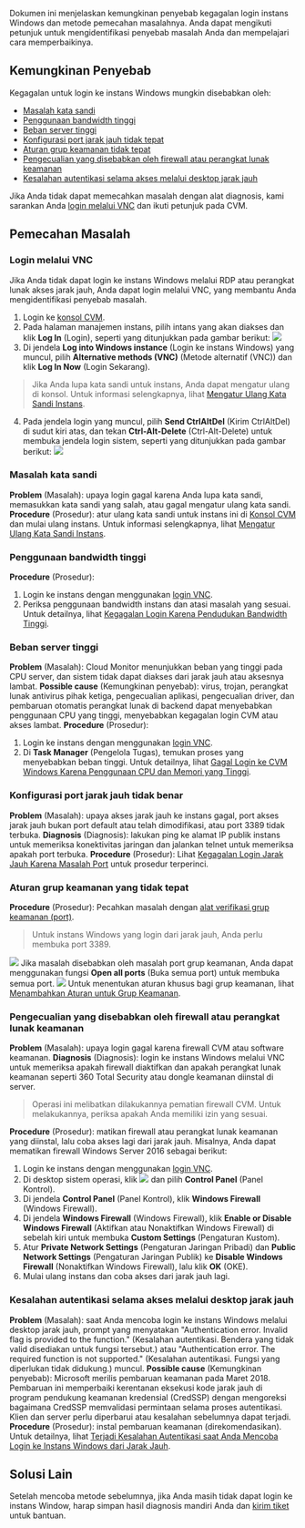 Dokumen ini menjelaskan kemungkinan penyebab kegagalan login instans Windows dan metode pemecahan masalahnya. Anda dapat mengikuti petunjuk untuk mengidentifikasi penyebab masalah Anda dan mempelajari cara memperbaikinya.

## Kemungkinan Penyebab
Kegagalan untuk login ke instans Windows mungkin disebabkan oleh:
- [Masalah kata sandi](#CryptographicProblem)
- [Penggunaan bandwidth tinggi](#BandwidthUtilization)
- [Beban server tinggi](#HighServerLoad)
- [Konfigurasi port jarak jauh tidak tepat](#RemotePortConfiguration)
- [Aturan grup keamanan tidak tepat](#SafetyGroupRule)
- [Pengecualian yang disebabkan oleh firewall atau perangkat lunak keamanan](#LoginSecuritySoftware)
- [Kesalahan autentikasi selama akses melalui desktop jarak jauh](#AuthenticationError)

Jika Anda tidak dapat memecahkan masalah dengan alat diagnosis, kami sarankan Anda [login melalui VNC](#VNC) dan ikuti petunjuk pada CVM.

<span id="TroubleshootingIdeas"></span>
## Pemecahan Masalah

<span id="VNC"></span>
### Login melalui VNC

Jika Anda tidak dapat login ke instans Windows melalui RDP atau perangkat lunak akses jarak jauh, Anda dapat login melalui VNC, yang membantu Anda mengidentifikasi penyebab masalah.
1. Login ke [konsol CVM](https://console.cloud.tencent.com/cvm/index).
2. Pada halaman manajemen instans, pilih intans yang akan diakses dan klik **Log In** (Login), seperti yang ditunjukkan pada gambar berikut:
![](https://main.qcloudimg.com/raw/d9ccf04da21f4ac86d624742c87d5628.png)
3. Di jendela **Log into Windows instance** (Login ke instans Windows) yang muncul, pilih **Alternative methods (VNC)** (Metode alternatif (VNC)) dan klik **Log In Now** (Login Sekarang).
> Jika Anda lupa kata sandi untuk instans, Anda dapat mengatur ulang di konsol. Untuk informasi selengkapnya, lihat [Mengatur Ulang Kata Sandi Instans](https://intl.cloud.tencent.com/document/product/213/16566).
>
4. Pada jendela login yang muncul, pilih **Send CtrlAltDel** (Kirim CtrlAltDel) di sudut kiri atas, dan tekan **Ctrl-Alt-Delete** (Ctrl-Alt-Delete) untuk membuka jendela login sistem, seperti yang ditunjukkan pada gambar berikut:
![](https://main.qcloudimg.com/raw/5064251ea86085326e86884a1c13ef6b.png)


<span id="CryptographicProblem"></span>
### Masalah kata sandi

**Problem** (Masalah): upaya login gagal karena Anda lupa kata sandi, memasukkan kata sandi yang salah, atau gagal mengatur ulang kata sandi.
**Procedure** (Prosedur): atur ulang kata sandi untuk instans ini di [Konsol CVM](https://console.cloud.tencent.com/cvm/index) dan mulai ulang instans. Untuk informasi selengkapnya, lihat [Mengatur Ulang Kata Sandi Instans](https://intl.cloud.tencent.com/document/product/213/16566).

<span id="BandwidthUtilization"></span>
### Penggunaan bandwidth tinggi

**Procedure** (Prosedur):
1. Login ke instans dengan menggunakan [login VNC](#VNC).
2. Periksa penggunaan bandwidth instans dan atasi masalah yang sesuai. Untuk detailnya, lihat [Kegagalan Login Karena Pendudukan Bandwidth Tinggi](https://intl.cloud.tencent.com/document/product/213/32542).

<span id="HighServerLoad"></span>
### Beban server tinggi

**Problem** (Masalah): Cloud Monitor menunjukkan beban yang tinggi pada CPU server, dan sistem tidak dapat diakses dari jarak jauh atau aksesnya lambat.
**Possible cause** (Kemungkinan penyebab): virus, trojan, perangkat lunak antivirus pihak ketiga, pengecualian aplikasi, pengecualian driver, dan pembaruan otomatis perangkat lunak di backend dapat menyebabkan penggunaan CPU yang tinggi, menyebabkan kegagalan login CVM atau akses lambat.
**Procedure** (Prosedur):
1. Login ke instans dengan menggunakan [login VNC](#VNC).
2. Di **Task Manager** (Pengelola Tugas), temukan proses yang menyebabkan beban tinggi. Untuk detailnya, lihat [Gagal Login ke CVM Windows Karena Penggunaan CPU dan Memori yang Tinggi](https://intl.cloud.tencent.com/document/product/213/32405).

<span id="RemotePortConfiguration"></span>
### Konfigurasi port jarak jauh tidak benar

**Problem** (Masalah): upaya akses jarak jauh ke instans gagal, port akses jarak jauh bukan port default atau telah dimodifikasi, atau port 3389 tidak terbuka.
**Diagnosis** (Diagnosis): lakukan ping ke alamat IP publik instans untuk memeriksa konektivitas jaringan dan jalankan telnet untuk memeriksa apakah port terbuka.
**Procedure** (Prosedur): Lihat [Kegagalan Login Jarak Jauh Karena Masalah Port](https://intl.cloud.tencent.com/document/product/213/32540) untuk prosedur terperinci.

<span id="SafetyGroupRule"></span>
### Aturan grup keamanan yang tidak tepat

**Procedure** (Prosedur): Pecahkan masalah dengan [alat verifikasi grup keamanan (port)](https://console.cloud.tencent.com/vpc/helper).
> Untuk instans Windows yang login dari jarak jauh, Anda perlu membuka port 3389.
> 
![](https://main.qcloudimg.com/raw/27b5aa974a2263719574dfc3bb7c0c6d.png)
Jika masalah disebabkan oleh masalah port grup keamanan, Anda dapat menggunakan fungsi **Open all ports** (Buka semua port) untuk membuka semua port.
![](https://main.qcloudimg.com/raw/bd91ec53dfd0df6bd1127a7f4f9db35c.png)
Untuk menentukan aturan khusus bagi grup keamanan, lihat [Menambahkan Aturan untuk Grup Keamanan](https://intl.cloud.tencent.com/document/product/213/34272).


<span id="LoginSecuritySoftware"></span>
### Pengecualian yang disebabkan oleh firewall atau perangkat lunak keamanan

**Problem** (Masalah): upaya login gagal karena firewall CVM atau software keamanan.
**Diagnosis** (Diagnosis): login ke instans Windows melalui VNC untuk memeriksa apakah firewall diaktifkan dan apakah perangkat lunak keamanan seperti 360 Total Security atau dongle keamanan diinstal di server.
> Operasi ini melibatkan dilakukannya pematian firewall CVM. Untuk melakukannya, periksa apakah Anda memiliki izin yang sesuai.
>
**Procedure** (Prosedur): matikan firewall atau perangkat lunak keamanan yang diinstal, lalu coba akses lagi dari jarak jauh. Misalnya, Anda dapat mematikan firewall Windows Server 2016 sebagai berikut:
1. Login ke instans dengan menggunakan [login VNC](#VNC).
2. Di desktop sistem operasi, klik <img src="https://main.qcloudimg.com/raw/6e36af2ceb4604b81de13cb42f30e859.png" style="margin: 0;"> dan pilih **Control Panel** (Panel Kontrol).
3. Di jendela **Control Panel** (Panel Kontrol), klik **Windows Firewall** (Windows Firewall).
4. Di jendela **Windows Firewall** (Windows Firewall), klik **Enable or Disable Windows Firewall** (Aktifkan atau Nonaktifkan Windows Firewall) di sebelah kiri untuk membuka **Custom Settings** (Pengaturan Kustom).
5. Atur **Private Network Settings** (Pengaturan Jaringan Pribadi) dan **Public Network Settings** (Pengaturan Jaringan Publik) ke **Disable Windows Firewall** (Nonaktifkan Windows Firewall), lalu klik **OK** (OKE).
6. Mulai ulang instans dan coba akses dari jarak jauh lagi.

<span id="AuthenticationError"></span>
### Kesalahan autentikasi selama akses melalui desktop jarak jauh

**Problem** (Masalah): saat Anda mencoba login ke instans Windows melalui desktop jarak jauh, prompt yang menyatakan "Authentication error. Invalid flag is provided to the function." (Kesalahan autentikasi. Bendera yang tidak valid disediakan untuk fungsi tersebut.) atau "Authentication error. The required function is not supported." (Kesalahan autentikasi. Fungsi yang diperlukan tidak didukung.) muncul.
**Possible cause** (Kemungkinan penyebab): Microsoft merilis pembaruan keamanan pada Maret 2018. Pembaruan ini memperbaiki kerentanan eksekusi kode jarak jauh di program pendukung keamanan kredensial (CredSSP) dengan mengoreksi bagaimana CredSSP memvalidasi permintaan selama proses autentikasi. Klien dan server perlu diperbarui atau kesalahan sebelumnya dapat terjadi.
**Procedure** (Prosedur): instal pembaruan keamanan (direkomendasikan). Untuk detailnya, lihat [Terjadi Kesalahan Autentikasi saat Anda Mencoba Login ke Instans Windows dari Jarak Jauh](https://intl.cloud.tencent.com/document/product/213/32421).

## Solusi Lain
Setelah mencoba metode sebelumnya, jika Anda masih tidak dapat login ke instans Window, harap simpan hasil diagnosis mandiri Anda dan [kirim tiket](https://console.cloud.tencent.com/workorder/category) untuk bantuan.
